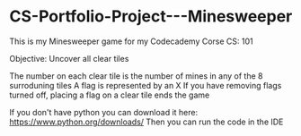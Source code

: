 # CS-Portfolio-Project---Minesweeper
This is my Minesweeper game for my Codecademy Corse CS: 101

Objective: Uncover all clear tiles

The number on each clear tile is the number of mines in any of the 8 surroduning tiles
A flag is represented by an X
If you have removing flags turned off, placing a flag on a clear tile ends the game

If you don't have python you can download it here: https://www.python.org/downloads/
Then you can run the code in the IDE
